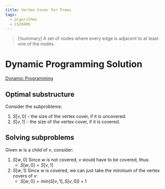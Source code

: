```yaml
---
title: Vertex Cover for Trees
tags:
  - algorithms
  - CS2040S
---
```

> [!summary] A set of nodes where every edge is adjacent to at least one of the nodes.

# Dynamic Programming Solution
[Dynamic Programming](../Paradigms/Dynamic%20Programming.md)

## Optimal substructure
Consider the subproblems:
1. $S[v,0]$ - the size of the vertex cover, if it is uncovered.
2. $S[v,1]$ - the size of the vertex cover, if it is covered.

## Solving subproblems
Given $w$ is a child of $v$, consider:
1. $S[w,0]$
   Since $w$ is not covered, $v$ would have to be covered, thus:
   * $S[w,0] = S[v,1]$
2. $S[w,1]$
   Since $w$ is covered, we can just take the minimum of the vertex covers of $v$:
   * $S[w,0] = min(S[v,1], S[v,0]) + 1$